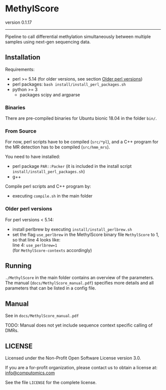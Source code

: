 # MethylScore

version 0.1.17

---

Pipeline to call differential methylation simultaneously between multiple samples using next-gen sequencing data.

## Installation

Requirements:
- perl >= 5.14 (for older versions, see section [Older perl versions](#Older-perl-versions))
- perl packages: `bash install/install_perl_packages.sh`
- python >= 3
  - packages scipy and argparse

### Binaries
There are pre-compiled binaries for Ubuntu bionic 18.04 in the folder `bin/`.

### From Source
For now, perl scripts have to be compiled (`src/*pl`), and a C++ program for the MR detection has to be compiled (`src/hmm_mrs`).

You need to have installed:
- perl package `PAR::Packer` (it is included in the install script `install/install_perl_packages.sh`)
- g++

Compile perl scripts and C++ program by:
- executing `compile.sh` in the main folder

### Older perl versions

For perl versions < 5.14:
- install perlbrew by executing `install/install_perlbrew.sh` 
- set the flag `use_perlbrew` in the MethylScore binary file `MethylScore` to 1, so that line 4 looks like:<br>line 4: `use_perlbrew=1`<br> (for `MethylScore-contexts` accordingly)

## Running

`./MethylScore` in the main folder contains an overview of the parameters. The manual (`docs/MethylScore_manual.pdf`) specifies more details and all parameters that can be listed in a config file.

## Manual

See in `docs/MethylScore_manual.pdf`

TODO: Manual does not yet include sequence context specific calling of DMRs.


## LICENSE

Licensed under the Non-Profit Open Software License version 3.0.

If you are a for-profit organization, please contact us to obtain a license at: info@computomics.com

See the file `LICENSE` for the complete license.